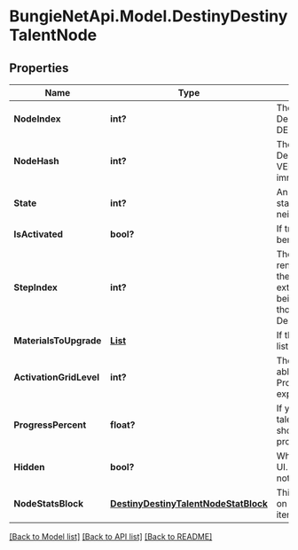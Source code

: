 # BungieNetApi.Model.DestinyDestinyTalentNode
## Properties

Name | Type | Description | Notes
------------ | ------------- | ------------- | -------------
**NodeIndex** | **int?** | The index of the Talent Node being referred to (an index into DestinyTalentGridDefinition.nodes[]). CONTENT VERSION DEPENDENT. | [optional] 
**NodeHash** | **int?** | The hash of the Talent Node being referred to (in DestinyTalentGridDefinition.nodes). Deceptively CONTENT VERSION DEPENDENT. We have no guarantee of the hash&#39;s immutability between content versions. | [optional] 
**State** | **int?** | An DestinyTalentNodeState enum value indicating the node&#39;s state: whether it can be activated or swapped, and why not if neither can be performed. | [optional] 
**IsActivated** | **bool?** | If true, the node is activated: it&#39;s current step then provides its benefits. | [optional] 
**StepIndex** | **int?** | The currently relevant Step for the node. It is this step that has rendering data for the node and the benefits that are provided if the node is activated. (the actual rules for benefits provided are extremely complicated in theory, but with how Talent Grids are being used in Destiny 2 you don&#39;t have to worry about a lot of those old Destiny 1 rules.) This is an index into: DestinyTalentGridDefinition.nodes[nodeIndex].steps[stepIndex] | [optional] 
**MaterialsToUpgrade** | [**List<DestinyDefinitionsDestinyMaterialRequirement>**](DestinyDefinitionsDestinyMaterialRequirement.md) | If the node has material requirements to be activated, this is the list of those requirements. | [optional] 
**ActivationGridLevel** | **int?** | The progression level required on the Talent Grid in order to be able to activate this talent node. Talent Grids have their own Progression - similar to Character Level, but in this case it is experience related to the item itself. | [optional] 
**ProgressPercent** | **float?** | If you want to show a progress bar or circle for how close this talent node is to being activate-able, this is the percentage to show. It follows the node&#39;s underlying rules about when the progress bar should first show up, and when it should be filled. | [optional] 
**Hidden** | **bool?** | Whether or not the talent node is actually visible in the game&#39;s UI. Whether you want to show it in your own UI is up to you! I&#39;m not gonna tell you who to sock it to. | [optional] 
**NodeStatsBlock** | [**DestinyDestinyTalentNodeStatBlock**](DestinyDestinyTalentNodeStatBlock.md) | This property has some history. A talent grid can provide stats on both the item it&#39;s related to and the character equipping the item. This returns data about those stat bonuses. | [optional] 

[[Back to Model list]](../README.md#documentation-for-models) [[Back to API list]](../README.md#documentation-for-api-endpoints) [[Back to README]](../README.md)


